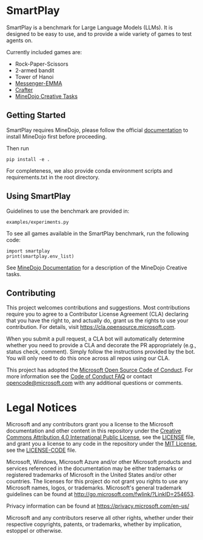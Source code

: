 # SmartPlay

SmartPlay is a benchmark for Large Language Models (LLMs). It is designed to be easy to use, and to provide a wide variety of games to test agents on.

Currently included games are:
- Rock-Paper-Scissors
- 2-armed bandit
- Tower of Hanoi
- [Messenger-EMMA](https://github.com/ahjwang/messenger-emma)
- [Crafter](https://github.com/danijar/crafter)
- [MineDojo Creative Tasks](https://github.com/MineDojo/MineDojo/tree/main)

## Getting Started

SmartPlay requires MineDojo, please follow the official [documentation](https://docs.minedojo.org/sections/getting_started/install.html#direct-install) to install MineDojo first before proceeding.

Then run

```
pip install -e .
```

For completeness, we also provide conda environment scripts and requirements.txt in the root directory.

## Using SmartPlay

Guidelines to use the benchmark are provided in:

```
examples/experiments.py
```

To see all games available in the SmartPlay benchmark, run the following code:

```
import smartplay
print(smartplay.env_list)
```

See [MineDojo Documentation](https://github.com/MineDojo/MineDojo/blob/main/minedojo/tasks/description_files/creative_tasks.yaml) for a description of the MineDojo Creative tasks.

## Contributing

This project welcomes contributions and suggestions.  Most contributions require you to agree to a
Contributor License Agreement (CLA) declaring that you have the right to, and actually do, grant us
the rights to use your contribution. For details, visit https://cla.opensource.microsoft.com.

When you submit a pull request, a CLA bot will automatically determine whether you need to provide
a CLA and decorate the PR appropriately (e.g., status check, comment). Simply follow the instructions
provided by the bot. You will only need to do this once across all repos using our CLA.

This project has adopted the [Microsoft Open Source Code of Conduct](https://opensource.microsoft.com/codeofconduct/).
For more information see the [Code of Conduct FAQ](https://opensource.microsoft.com/codeofconduct/faq/) or
contact [opencode@microsoft.com](mailto:opencode@microsoft.com) with any additional questions or comments.

# Legal Notices

Microsoft and any contributors grant you a license to the Microsoft documentation and other content
in this repository under the [Creative Commons Attribution 4.0 International Public License](https://creativecommons.org/licenses/by/4.0/legalcode),
see the [LICENSE](LICENSE) file, and grant you a license to any code in the repository under the [MIT License](https://opensource.org/licenses/MIT), see the
[LICENSE-CODE](LICENSE-CODE) file.

Microsoft, Windows, Microsoft Azure and/or other Microsoft products and services referenced in the documentation
may be either trademarks or registered trademarks of Microsoft in the United States and/or other countries.
The licenses for this project do not grant you rights to use any Microsoft names, logos, or trademarks.
Microsoft's general trademark guidelines can be found at http://go.microsoft.com/fwlink/?LinkID=254653.

Privacy information can be found at https://privacy.microsoft.com/en-us/

Microsoft and any contributors reserve all other rights, whether under their respective copyrights, patents,
or trademarks, whether by implication, estoppel or otherwise.


